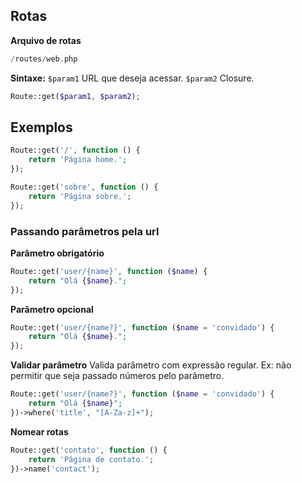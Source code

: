 ## Rotas
**Arquivo de rotas**
```php
/routes/web.php
```

**Sintaxe:**
`$param1` URL que deseja acessar.
`$param2` Closure.
```php
Route::get($param1, $param2);
```

## Exemplos
```php
Route::get('/', function () {
	return 'Página home.';
});

Route::get('sobre', function () {
	return 'Página sobre.';
});
```

### Passando parâmetros pela url
**Parâmetro obrigatório**
```php
Route::get('user/{name}', function ($name) {
	return "Olá {$name}.";
});
```

**Parâmetro opcional**
```php
Route::get('user/{name?}', function ($name = 'convidado') {
	return "Olá {$name}.";
});
```

**Validar parâmetro**
Valida parâmetro com expressão regular.
Ex: não permitir que seja passado números pelo parâmetro.
```php
Route::get('user/{name?}', function ($name = 'convidado') {
	return "Olá {$name}";
})->where('title', "[A-Za-z]+");
```

**Nomear rotas**
```php
Route::get('contato', function () {
	return 'Página de contato.';
})->name('contact');
```
<!--stackedit_data:
eyJoaXN0b3J5IjpbLTEyMzk5NzE3NDZdfQ==
-->